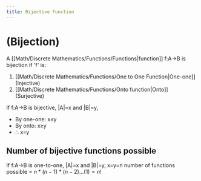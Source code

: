 ```yaml
---
title: Bijective Function
---
```

# (Bijection)
A [[Math/Discrete Mathematics/Functions/Functions|function]] f:A→B is bijection if 'f' is:
1. [[Math/Discrete Mathematics/Functions/One to One Function|One-one]] (Injective)
2. [[Math/Discrete Mathematics/Functions/Onto function|Onto]] (Surjective)

If f:A→B is bijective, |A|=x and |B|=y, 
* By one-one: x≤y
* By onto: x≥y
* ∴ x=y

## Number of bijective functions possible
If f:A→B is one-to-one, |A|=x and |B|=y, x=y=n
number of functions possible = $n*(n-1)*(n-2)...(1)=n!$
